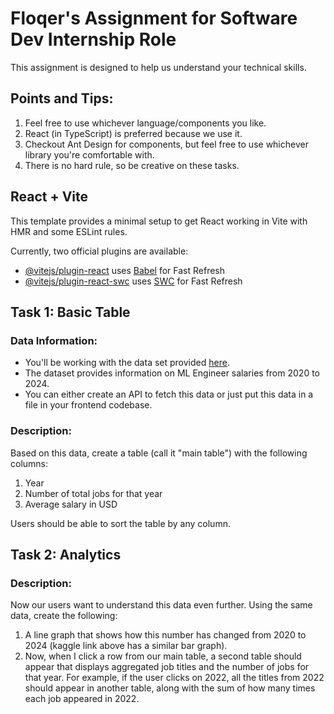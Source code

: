# Floqer's Assignment for Software Dev Internship Role

This assignment is designed to help us understand your technical skills.

## Points and Tips:
1. Feel free to use whichever language/components you like.
2. React (in TypeScript) is preferred because we use it.
3. Checkout Ant Design for components, but feel free to use whichever library you're comfortable with.
4. There is no hard rule, so be creative on these tasks.

## React + Vite

This template provides a minimal setup to get React working in Vite with HMR and some ESLint rules.

Currently, two official plugins are available:

- [@vitejs/plugin-react](https://github.com/vitejs/vite-plugin-react/blob/main/packages/plugin-react/README.md) uses [Babel](https://babeljs.io/) for Fast Refresh
- [@vitejs/plugin-react-swc](https://github.com/vitejs/vite-plugin-react-swc) uses [SWC](https://swc.rs/) for Fast Refresh

## Task 1: Basic Table
### Data Information:
- You'll be working with the data set provided [here](https://www.kaggle.com/floqer/ml-engineer-salary-2020-2024).
- The dataset provides information on ML Engineer salaries from 2020 to 2024.
- You can either create an API to fetch this data or just put this data in a file in your frontend codebase.

### Description:
Based on this data, create a table (call it "main table") with the following columns:
1. Year
2. Number of total jobs for that year
3. Average salary in USD

Users should be able to sort the table by any column.

## Task 2: Analytics
### Description:
Now our users want to understand this data even further. Using the same data, create the following:
1. A line graph that shows how this number has changed from 2020 to 2024 (kaggle link above has a similar bar graph).
2. Now, when I click a row from our main table, a second table should appear that displays aggregated job titles and the number of jobs for that year. For example, if the user clicks on 2022, all the titles from 2022 should appear in another table, along with the sum of how many times each job appeared in 2022.
